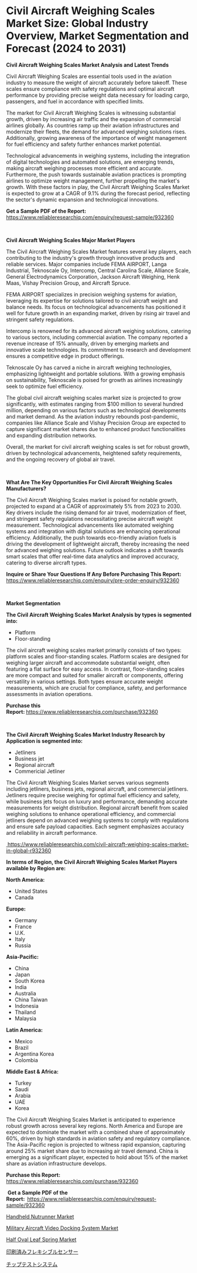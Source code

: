 <p><h1>Civil Aircraft Weighing Scales Market Size: Global Industry Overview, Market Segmentation and Forecast (2024 to 2031)</h1></p><p><strong>Civil Aircraft Weighing Scales Market Analysis and Latest Trends</strong></p>
<p><p>Civil Aircraft Weighing Scales are essential tools used in the aviation industry to measure the weight of aircraft accurately before takeoff. These scales ensure compliance with safety regulations and optimal aircraft performance by providing precise weight data necessary for loading cargo, passengers, and fuel in accordance with specified limits. </p><p>The market for Civil Aircraft Weighing Scales is witnessing substantial growth, driven by increasing air traffic and the expansion of commercial airlines globally. As countries ramp up their aviation infrastructures and modernize their fleets, the demand for advanced weighing solutions rises. Additionally, growing awareness of the importance of weight management for fuel efficiency and safety further enhances market potential. </p><p>Technological advancements in weighing systems, including the integration of digital technologies and automated solutions, are emerging trends, making aircraft weighing processes more efficient and accurate. Furthermore, the push towards sustainable aviation practices is prompting airlines to optimize weight management, further propelling the market's growth. With these factors in play, the Civil Aircraft Weighing Scales Market is expected to grow at a CAGR of 9.1% during the forecast period, reflecting the sector's dynamic expansion and technological innovations.</p></p>
<p><strong>Get a Sample PDF of the Report:&nbsp;</strong> <a href="https://www.reliableresearchiq.com/enquiry/request-sample/932360">https://www.reliableresearchiq.com/enquiry/request-sample/932360</a></p>
<p>&nbsp;</p>
<p><strong>Civil Aircraft Weighing Scales Major Market Players</strong></p>
<p><p>The Civil Aircraft Weighing Scales Market features several key players, each contributing to the industry's growth through innovative products and reliable services. Major companies include FEMA AIRPORT, Langa Industrial, Teknoscale Oy, Intercomp, Central Carolina Scale, Alliance Scale, General Electrodynamics Corporation, Jackson Aircraft Weighing, Henk Maas, Vishay Precision Group, and Aircraft Spruce.</p><p>FEMA AIRPORT specializes in precision weighing systems for aviation, leveraging its expertise for solutions tailored to civil aircraft weight and balance needs. Its focus on technological advancements has positioned it well for future growth in an expanding market, driven by rising air travel and stringent safety regulations.</p><p>Intercomp is renowned for its advanced aircraft weighing solutions, catering to various sectors, including commercial aviation. The company reported a revenue increase of 15% annually, driven by emerging markets and innovative scale technologies. Its commitment to research and development ensures a competitive edge in product offerings.</p><p>Teknoscale Oy has carved a niche in aircraft weighing technologies, emphasizing lightweight and portable solutions. With a growing emphasis on sustainability, Teknoscale is poised for growth as airlines increasingly seek to optimize fuel efficiency.</p><p>The global civil aircraft weighing scales market size is projected to grow significantly, with estimates ranging from $100 million to several hundred million, depending on various factors such as technological developments and market demand. As the aviation industry rebounds post-pandemic, companies like Alliance Scale and Vishay Precision Group are expected to capture significant market shares due to enhanced product functionalities and expanding distribution networks.</p><p>Overall, the market for civil aircraft weighing scales is set for robust growth, driven by technological advancements, heightened safety requirements, and the ongoing recovery of global air travel.</p></p>
<p>&nbsp;</p>
<p><strong>What Are The Key Opportunities For Civil Aircraft Weighing Scales Manufacturers?</strong></p>
<p><p>The Civil Aircraft Weighing Scales market is poised for notable growth, projected to expand at a CAGR of approximately 5% from 2023 to 2030. Key drivers include the rising demand for air travel, modernization of fleet, and stringent safety regulations necessitating precise aircraft weight measurement. Technological advancements like automated weighing systems and integration with digital solutions are enhancing operational efficiency. Additionally, the push towards eco-friendly aviation fuels is driving the development of lightweight aircraft, thereby increasing the need for advanced weighing solutions. Future outlook indicates a shift towards smart scales that offer real-time data analytics and improved accuracy, catering to diverse aircraft types.</p></p>
<p><strong>Inquire or Share Your Questions If Any Before Purchasing This Report:</strong> <a href="https://www.reliableresearchiq.com/enquiry/pre-order-enquiry/932360">https://www.reliableresearchiq.com/enquiry/pre-order-enquiry/932360</a></p>
<p>&nbsp;</p>
<p><strong>Market Segmentation</strong></p>
<p><strong>The Civil Aircraft Weighing Scales Market Analysis by types is segmented into:</strong></p>
<p><ul><li>Platform</li><li>Floor-standing</li></ul></p>
<p><p>The civil aircraft weighing scales market primarily consists of two types: platform scales and floor-standing scales. Platform scales are designed for weighing larger aircraft and accommodate substantial weight, often featuring a flat surface for easy access. In contrast, floor-standing scales are more compact and suited for smaller aircraft or components, offering versatility in various settings. Both types ensure accurate weight measurements, which are crucial for compliance, safety, and performance assessments in aviation operations.</p></p>
<p><strong>Purchase this Report:&nbsp;</strong><a href="https://www.reliableresearchiq.com/purchase/932360">https://www.reliableresearchiq.com/purchase/932360</a></p>
<p>&nbsp;</p>
<p><strong>The Civil Aircraft Weighing Scales Market Industry Research by Application is segmented into:</strong></p>
<p><ul><li>Jetliners</li><li>Business jet</li><li>Regional aircraft</li><li>Commericial Jetliner</li></ul></p>
<p><p>The Civil Aircraft Weighing Scales Market serves various segments including jetliners, business jets, regional aircraft, and commercial jetliners. Jetliners require precise weighing for optimal fuel efficiency and safety, while business jets focus on luxury and performance, demanding accurate measurements for weight distribution. Regional aircraft benefit from scaled weighing solutions to enhance operational efficiency, and commercial jetliners depend on advanced weighing systems to comply with regulations and ensure safe payload capacities. Each segment emphasizes accuracy and reliability in aircraft performance.</p></p>
<p><a href="https://www.reliableresearchiq.com/civil-aircraft-weighing-scales-market-in-global-r932360">&nbsp;https://www.reliableresearchiq.com/civil-aircraft-weighing-scales-market-in-global-r932360</a></p>
<p><strong>In terms of Region, the Civil Aircraft Weighing Scales Market Players available by Region are:</strong></p>
<p>
    <p> <strong> North America: </strong>
        <ul>
            <li>United States</li>
            <li>Canada</li>
        </ul>
        </p> 
    <p> <strong> Europe: </strong>
        <ul>
            <li>Germany</li>
            <li>France</li>
            <li>U.K.</li>
            <li>Italy</li>
            <li>Russia</li>
        </ul>
        </p> 
    <p> <strong> Asia-Pacific: </strong>
        <ul>
            <li>China</li>
            <li>Japan</li>
            <li>South Korea</li>
            <li>India</li>
            <li>Australia</li>
            <li>China Taiwan</li>
            <li>Indonesia</li>
            <li>Thailand</li>
            <li>Malaysia</li>
        </ul>
        </p> 
    <p> <strong> Latin America: </strong>
        <ul>
            <li>Mexico</li>
            <li>Brazil</li>
            <li>Argentina Korea</li>
            <li>Colombia</li>
        </ul>
        </p> 
    <p> <strong> Middle East & Africa: </strong>
        <ul>
            <li>Turkey</li>
            <li>Saudi</li>
            <li>Arabia</li>
            <li>UAE</li>
            <li>Korea</li>
        </ul>
    </p>
    </p>
<p><p>The Civil Aircraft Weighing Scales Market is anticipated to experience robust growth across several key regions. North America and Europe are expected to dominate the market with a combined share of approximately 60%, driven by high standards in aviation safety and regulatory compliance. The Asia-Pacific region is projected to witness rapid expansion, capturing around 25% market share due to increasing air travel demand. China is emerging as a significant player, expected to hold about 15% of the market share as aviation infrastructure develops.</p></p>
<p><strong>Purchase this Report: </strong><a href="https://www.reliableresearchiq.com/purchase/932360">https://www.reliableresearchiq.com/purchase/932360</a></p>
<p>&nbsp;<strong>Get a Sample PDF of the Report:&nbsp;&nbsp;</strong><a href="https://www.reliableresearchiq.com/enquiry/request-sample/932360">https://www.reliableresearchiq.com/enquiry/request-sample/932360</a></p>
<p><strong></strong></p>
<p><p><a href="https://www.linkedin.com/pulse/what-growth-opportunities-challenges-handheld-nutrunner-vdb3c?trackingId=Kx2W%2BIDDTj6fagJdlJ%2Fp1g%3D%3D">Handheld Nutrunner Market</a></p><p><a href="https://github.com/AKSHATREPORTPRIME/Market-Research-Report-List-6/blob/main/military-aircraft-video-docking-system-market.md">Military Aircraft Video Docking System Market</a></p><p><a href="https://issuu.com/reportprime-2/docs/half-oval-leaf-spring-market-size-2_117e645cb1cbb6">Half Oval Leaf Spring Market</a></p><p><a href="https://medium.com/@ismaelblick2023/printed-flexible-sensor-market-%E3%81%AE%E3%82%B0%E3%83%AD%E3%83%BC%E3%83%90%E3%83%AB%E5%B8%82%E5%A0%B4%E6%A6%82%E8%A6%81%E3%81%AF-%E4%B8%96%E7%95%8C%E3%81%8A%E3%82%88%E3%81%B3%E4%B8%BB%E8%A6%81%E5%B8%82%E5%A0%B4%E3%81%AB%E3%81%8A%E3%81%91%E3%82%8B%E6%A5%AD%E7%95%8C%E3%81%AB%E5%BD%B1%E9%9F%BF%E3%82%92%E4%B8%8E%E3%81%88%E3%82%8B%E4%B8%BB%E8%A6%81%E3%81%AA%E3%83%88%E3%83%AC%E3%83%B3%E3%83%89%E3%81%AB%E3%81%A4%E3%81%84%E3%81%A6-%E7%8B%AC%E8%87%AA%E3%81%AE%E8%A6%96%E7%82%B9%E3%82%92%E6%8F%90%E4%BE%9B%E3%81%97%E3%81%BE%E3%81%99-66114b15e1cd">印刷済みフレキシブルセンサー</a></p><p><a href="https://medium.com/@ismaelblick2023/chip-test-system-market-%E3%81%AF-%E3%82%B3%E3%82%B9%E3%83%88%E7%AE%A1%E7%90%86%E3%81%A8%E5%8A%B9%E7%8E%87%E5%90%91%E4%B8%8A%E3%82%92%E5%84%AA%E5%85%88%E3%81%97%E3%81%BE%E3%81%99-%E3%81%95%E3%82%89%E3%81%AB-%E5%A0%B1%E5%91%8A%E6%9B%B8%E3%81%AF%E5%B8%82%E5%A0%B4%E3%81%AE%E9%9C%80%E8%A6%81%E9%9D%A2%E3%81%A8%E4%BE%9B%E7%B5%A6%E9%9D%A2%E3%81%AE%E4%B8%A1%E6%96%B9%E3%82%92%E3%82%AB%E3%83%90%E3%83%BC%E3%81%97%E3%81%A6%E3%81%84%E3%81%BE%E3%81%99-chip-test-system-%E5%B8%82%E5%A0%B4%E3%81%AF-818ca73a1d8e">チップテストシステム</a></p></p>